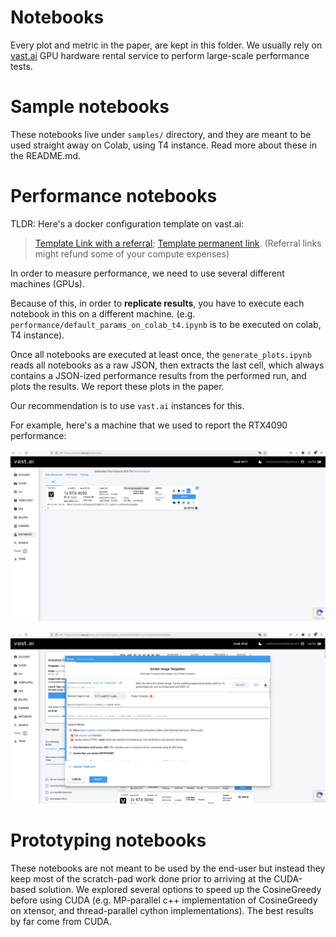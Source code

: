 # Notebooks

Every plot and metric in the paper, are kept in this folder. We usually rely on [vast.ai](https://vast.ai/) GPU hardware rental service to perform large-scale performance tests.


# Sample notebooks

These notebooks live under `samples/` directory, and they are meant to be used straight away on Colab, using T4 instance. Read more about these in the README.md.

# Performance notebooks

TLDR:
Here's a docker configuration template on vast.ai:
> [Template Link with a referral](https://cloud.vast.ai/?ref_id=51575&creator_id=51575&name=CudaCosineGreedy%20vast.ai%20template); [Template permanent link](https://cloud.vast.ai/?ref_id=51575&template_id=f45f6048db515291bda978a34e908d09). (Referral links might refund some of your compute expenses)


In order to measure performance, we need to use several different machines (GPUs).

Because of this, in order to **replicate results**, you have to execute each notebook in this on a different machine. (e.g. `performance/default_params_on_colab_t4.ipynb` is to be executed on colab, T4 instance).

Once all notebooks are executed at least once, the `generate_plots.ipynb` reads all notebooks as a raw JSON, then extracts the last cell, which always contains a JSON-ized performance results from the performed run, and plots the results. We report these plots in the paper.

Our recommendation is to use `vast.ai` instances for this.

For example, here's a machine that we used to report the RTX4090 performance:

![Image](../assets/performance/vast-ai.png)

![Image](../assets/performance/instances.png)


# Prototyping notebooks

These notebooks are not meant to be used by the end-user but instead they keep most of the scratch-pad work done prior to arriving at the CUDA-based solution. We explored several options to speed up the CosineGreedy before using CUDA (e.g. MP-parallel  c++ implementation of CosineGreedy on xtensor, and thread-parallel cython implementations). The best results by far come from CUDA.
